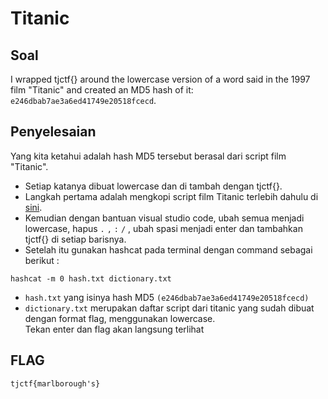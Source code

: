 # Titanic

## Soal
I wrapped tjctf{} around the lowercase version of a word said in the 1997 film "Titanic" and created an MD5 hash of it: `e246dbab7ae3a6ed41749e20518fcecd`.

## Penyelesaian
Yang kita ketahui adalah hash MD5 tersebut berasal dari script film "Titanic". 
- Setiap katanya dibuat lowercase dan di tambah dengan tjctf{}. 
- Langkah pertama adalah mengkopi script film Titanic terlebih dahulu di [sini](http://sites.inka.de/humpty/titanic/script.html). 
- Kemudian dengan bantuan visual studio code, ubah semua menjadi lowercase, hapus `.` `,` `:` `/` , ubah spasi menjadi enter dan tambahkan tjctf{} di setiap barisnya.
- Setelah itu gunakan hashcat pada terminal dengan command sebagai berikut :
```
hashcat -m 0 hash.txt dictionary.txt
```
- `hash.txt` yang isinya hash MD5 `(e246dbab7ae3a6ed41749e20518fcecd)`
- `dictionary.txt` merupakan daftar script dari titanic yang sudah dibuat dengan format flag, menggunakan lowercase.
<br>Tekan enter dan flag akan langsung terlihat

## FLAG
`tjctf{marlborough's}`